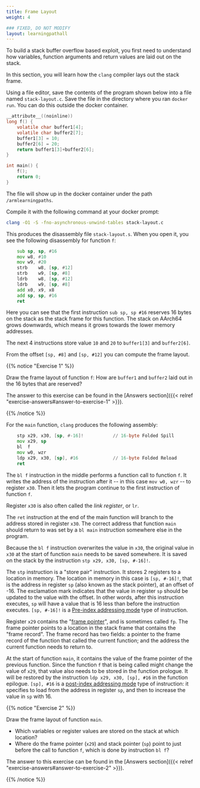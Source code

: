 ```yaml
---
title: Frame Layout
weight: 4

### FIXED, DO NOT MODIFY
layout: learningpathall
---
```


To build a stack buffer overflow based exploit, you first need to
understand how variables, function arguments and return values are laid
out on the stack.

In this section, you will learn how the `clang` compiler lays out the stack frame.

Using a file editor, save the contents of the program shown below into a file named `stack-layout.c`. Save the file in the directory where you ran `docker run`. You can do this outside the docker container.

```C
__attribute__((noinline))
long f() {
    volatile char buffer1[4];
    volatile char buffer2[7];
    buffer1[3] = 10;
    buffer2[6] = 20;
    return buffer1[3]+buffer2[6];
}

int main() {
    f();
    return 0;
}
```

The file will show up in the docker container under the path
`/armlearningpaths`.

Compile it with the following command at your docker prompt:

```bash { command_line="root@7a8fb34f810e:/armlearningpaths|2-3" }
clang -O1 -S -fno-asynchronous-unwind-tables stack-layout.c
```

This produces the disassembly file `stack-layout.s`. When you open it, you see the
following disassembly for function `f`:

```asm
	sub	sp, sp, #16
	mov	w8, #10
	mov	w9, #20
	strb	w8, [sp, #12]
	strb	w9, [sp, #8]
	ldrb	w8, [sp, #12]
	ldrb	w9, [sp, #8]
	add	x0, x9, x8
	add	sp, sp, #16
	ret
```

Here you can see that the first instruction `sub sp, sp #16` reserves 16 bytes on the
stack as the stack frame for this function. The stack on AArch64 grows
downwards, which means it grows towards the lower memory addresses.

The next 4 instructions store value `10` and `20` to `buffer1[3]` and
`buffer2[6]`.

From the offset `[sp, #8]` and `[sp, #12]` you can compute the frame layout.

{{% notice "Exercise 1" %}}

Draw the frame layout of function `f`: How are `buffer1` and `buffer2` laid out
in the 16 bytes that are reserved?

The answer to this exercise can be found in the [Answers section]({{< relref
"exercise-answers#answer-to-exercise-1" >}}).

{{% /notice %}}

For the `main` function, `clang` produces the following assembly:

```asm
	stp	x29, x30, [sp, #-16]!           // 16-byte Folded Spill
	mov	x29, sp
	bl	f
	mov	w0, wzr
	ldp	x29, x30, [sp], #16             // 16-byte Folded Reload
	ret
```

The `bl f` instruction in the middle performs a function call to function `f`.
It writes the address of the instruction after it -- in this case `mov w0, wzr`
-- to register `x30`. Then it lets the program continue to the first instruction
of function `f`.

Register `x30` is also often called the _link register_, or `lr`.

The `ret` instruction at the end of the main function will branch to the address
stored in register `x30`. The correct address that function `main` should return
to was set by a `bl main` instruction somewhere else in the program.

Because the `bl f` instruction overwrites the value in `x30`, the original value
in `x30` at the start of function `main` needs to be saved somewhere. It is
saved on the stack by the instruction `stp x29, x30, [sp, #-16]!`.

The `stp` instruction is a "store pair" instruction. It stores 2 registers to a
location in memory. The location in memory in this case is `[sp, #-16]!`, that is
the address in register `sp` (also known as the stack pointer), at an offset of
-16. The exclamation mark indicates that the value in register `sp` should be
updated to the value with the offset. In other words, after this instruction
executes, `sp` will have a value that is 16 less than before the instruction
executes. `[sp, #-16]!` is a
[Pre-index addressing mode](https://developer.arm.com/documentation/102374/0101/Loads-and-stores---addressing) type of instruction.
  
Register `x29` contains the
"[frame pointer](https://github.com/ARM-software/abi-aa/blob/main/aapcs64/aapcs64.rst#the-frame-pointer)",
and is sometimes called `fp`. The frame pointer points to a location in the
stack frame that contains the "frame record". The frame record has two
fields: a pointer to the frame record of the function that called the current
function; and the address the current function needs to return to.

At the start of function `main`, it contains the value of the frame pointer of
the previous function. Since the function `f` that is being called might change
the value of `x29`, that value also needs to be stored in the function prologue.
It will be restored by the instruction `ldp x29, x30, [sp], #16` in the function
epilogue. `[sp], #16` is a
[post-index addressing mode](https://developer.arm.com/documentation/102374/0101/Loads-and-stores---addressing) type of instruction:
it specifies to load from the address in register `sp`, and then to increase the
value in `sp` with 16.

{{% notice "Exercise 2" %}}

Draw the frame layout of function `main`.

* Which variables or register values are stored on the stack at which location?
* Where do the frame pointer (`x29`) and stack pointer (`sp`) point to just
  before the call to function `f`, which is done by instruction `bl f`?

The answer to this exercise can be found in the [Answers section]({{< relref
"exercise-answers#answer-to-exercise-2" >}}).

{{% /notice %}}
